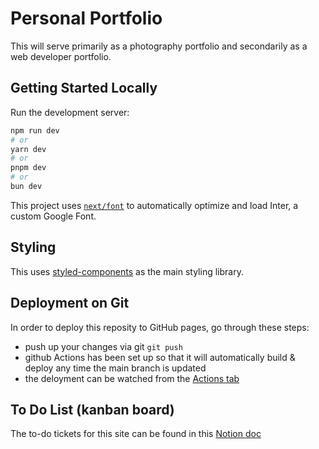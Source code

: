 # Personal Portfolio

This will serve primarily as a photography portfolio and secondarily as a web developer portfolio.

## Getting Started Locally

Run the development server:

```bash
npm run dev
# or
yarn dev
# or
pnpm dev
# or
bun dev
```

This project uses [`next/font`](https://nextjs.org/docs/basic-features/font-optimization) to automatically optimize and load Inter, a custom Google Font.

## Styling

This uses [styled-components](https://styled-components.com/) as the main styling library.

## Deployment on Git

In order to deploy this reposity to GitHub pages, go through these steps:

-   push up your changes via git `git push`
-   github Actions has been set up so that it will automatically build & deploy any time the main branch is updated
-   the deloyment can be watched from the [Actions tab](https://github.com/Plofland/photo-portfolio/actions)

## To Do List (kanban board)

The to-do tickets for this site can be found in this [Notion doc](https://www.notion.so/Website-Redesign-891bf3d5789b435c80cd68a30509f902)
